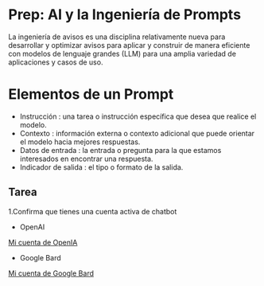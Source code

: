 # Prep: AI y la Ingeniería de Prompts

La ingeniería de avisos es una disciplina relativamente nueva para desarrollar y optimizar avisos para aplicar y construir de manera eficiente con modelos de lenguaje grandes (LLM) para una amplia variedad de aplicaciones y casos de uso.

# Elementos de un Prompt

+ Instrucción : una tarea o instrucción específica que desea que realice el modelo.
+ Contexto : información externa o contexto adicional que puede orientar el modelo hacia mejores respuestas.
+ Datos de entrada : la entrada o pregunta para la que estamos interesados ​​en encontrar una respuesta.
+ Indicador de salida : el tipo o formato de la salida.

## Tarea

1.Confirma que tienes una cuenta activa de chatbot

+ OpenAI

[Mi cuenta de OpenIA](https://chatgpt.com/)

+ Google Bard

[Mi cuenta de Google Bard](https://gemini.google.com/app)
